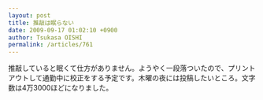 ```yaml
---
layout: post
title: 推敲は眠らない
date: 2009-09-17 01:02:10 +0900
author: Tsukasa OISHI
permalink: /articles/761
---
```


推敲していると眠くて仕方がありません。ようやく一段落ついたので、プリントアウトして通勤中に校正をする予定です。木曜の夜には投稿したいところ。文字数は4万3000ほどになりました。

